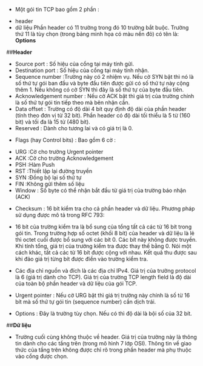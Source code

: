 

+ Một gói tin TCP bao gồm 2 phần :
 - header
 - dữ liệu
Phần header có 11 trường trong đó 10 trường bắt buộc. Trường thứ 11 là tùy chọn (trong bảng minh họa có màu nền đỏ) có tên là: **Options**

##**Header**
- Source port : Số hiệu của cổng tại máy tính gửi.
- Destination port : Số hiệu của cổng tại máy tính nhận.
- Sequence number :Trường này có 2 nhiệm vụ. Nếu cờ SYN bật thì nó là số thứ tự gói ban đầu và byte đầu tiên được gửi có số thứ tự này cộng thêm 1. Nếu không có cờ SYN thì đây là số thứ tự của byte đầu tiên.
- Acknowledgement number : Nếu cờ ACK bật thì giá trị của trường chính là số thứ tự gói tin tiếp theo mà bên nhận cần.
- Data offset : Trường có độ dài 4 bít quy định độ dài của phần header (tính theo đơn vị từ 32 bít). Phần header có độ dài tối thiểu là 5 từ (160 bit) và tối đa là 15 từ (480 bít).
- Reserved : Dành cho tương lai và có giá trị là 0.
+ Flags (hay Control bits) : Bao gồm 6 cờ :
 - URG :Cờ cho trường Urgent pointer
 - ACK :Cờ cho trường Acknowledgement
 - PSH :Hàm Push
 - RST :Thiết lập lại đường truyền
 - SYN :Đồng bộ lại số thứ tự
 - FIN :Không gửi thêm số liệu
- Window : Số byte có thể nhận bắt đầu từ giá trị của trường báo nhận (ACK)
+ Checksum : 16 bít kiểm tra cho cả phần header và dữ liệu. Phương pháp sử dụng được mô tả trong RFC 793:
 - 16 bít của trường kiểm tra là bổ sung của tổng tất cả các từ 16 bít trong gói tin. Trong trường hợp số octet (khối 8 bít) của header và dữ liệu là lẻ thì octet cuối được bổ sung với các bít 0. Các bít này không được truyền. Khi tính tổng, giá trị của trường kiểm tra được thay thế bằng 0. Nói một cách khác, tất cả các từ 16 bít được cộng với nhau. Kết quả thu được sau khi đảo giá trị từng bít được điền vào trường kiểm tra.
- Các địa chỉ nguồn và đích là các địa chỉ IPv4. Giá trị của trường protocol là 6 (giá trị dành cho TCP). Giá trị của trường TCP length field là độ dài của toàn bộ phần header và dữ liệu của gói TCP.

- Urgent pointer : Nếu cờ URG bật thì giá trị trường này chính là số từ 16 bít mà số thứ tự gói tin (sequence number) cần dịch trái.
- Options : Đây là trường tùy chọn. Nếu có thì độ dài là bội số của 32 bít.

##**Dữ liệu**
- Trường cuối cùng không thuộc về header. Giá trị của trường này là thông tin dành cho các tầng trên (trong mô hình 7 lớp OSI). Thông tin về giao thức của tầng trên không được chỉ rõ trong phần header mà phụ thuộc vào cổng được chọn.

